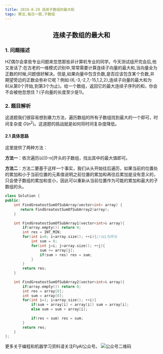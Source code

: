 ```yaml
---
title: 2019-8-29 连续子数组的最大和
tags: 算法,每日一题,子数组
---
```


## <center>连续子数组的最大和</center>

### 1. 问题描述

HZ偶尔会拿些专业问题来忽悠那些非计算机专业的同学。今天测试组开完会后,他又发话了:在古老的一维模式识别中,常常需要计算连续子向量的最大和,当向量全为正数的时候,问题很好解决。但是,如果向量中包含负数,是否应该包含某个负数,并期望旁边的正数会弥补它呢？例如:{6,-3,-2,7,-15,1,2,2},连续子向量的最大和为8(从第0个开始,到第3个为止)。给一个数组，返回它的最大连续子序列的和，你会不会被他忽悠住？(子向量的长度至少是1)。

### 2. 题目解析
这道题我们很容易想到暴力方法，遍历数组的所有子数组找到最大的一个即可，时间复杂度 $O(n^2)$。这道题的挑战就是如何将时间复杂度降低。

#### 2.1 具体思路
这里提供了两种方法：

**方法一**：依次遍历以[0-n]开头的子数组，找出其中的最大值即可。

**方法二**：方法二要基于这样一个事实，我们从头开始往后遍历，如果当前的位置处的累加和小于当前位置的元素值说明之前位置的累加和再往后累加是没有意义的，只会使子数组的累加和变小，因此可以重新从当前位置作为可能的累加和最大的子数组的头。



```C++
class Solution {
public:
    int FindGreatestSumOfSubArray(vector<int> array) {
       return FindGreatestSumOfSubArray2(array);
    }
    
    int FindGreatestSumOfSubArray1(vector<int>& array){
        if(array.empty()) return 0;
        int res = INT_MIN;
        for(int i=0; i<array.size(); ++i){//以i为开头
            int sum = 0;
            for(int j=i; j<array.size(); ++j){
                sum += array[j];
                if(sum > res) res = sum;
            }
        }
        return res;
    }
    
    int FindGreatestSumOfSubArray2(vector<int>& array){
        if(array.empty()) return 0;
        int res = array[0];
        int sum = array[0];
        for(int i=1; i<array.size(); ++i){
            if(sum + array[i] < array[i]) sum = array[i];
            else sum = sum + array[i];
            
            if(res < sum) res = sum;
        }
        return res;
    }
};

```

更多关于编程和机器学习资料请关注FlyAI公众号。
![公众号二维码][1]

[1]: http://pwfic6399.bkt.clouddn.com/wechat/%E5%BE%AE%E4%BF%A1%E5%85%AC%E4%BC%97%E5%8F%B7%E4%BA%8C%E7%BB%B4%E7%A0%81.jpg

